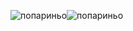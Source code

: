 
![попариньо](https://c.tenor.com/K3uxrqffdCAAAAAC/capybara-orange.gif)![попариньо](https://c.tenor.com/JN3qS44yAZsAAAAd/capybara.gif)
